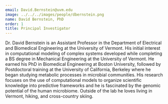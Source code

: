 ```yaml
---
email: David.Bernstein@uvm.edu
image: ../../../images/people/dbernstein.png
name: David Bernstein, PhD
order: 1
title: Principal Investigator
---
```

Dr. David Bernstein is an Assistant Professor in the Department of Electrical and Biomedical Engineering at the University of Vermont. His initial interest in computational modeling of complex systems developed while completing a BS degree in Mechanical Engineering at the University of Vermont. He earned his PhD in Biomedical Engineering at Boston University, followed by Postdoctoral training at the University of California, Berkeley where he began studying metabolic processes in microbial communities. His research focuses on the use of computational models to organize scientific knowledge into predictive frameworks and he is fascinated by the genomic potential of the human microbiome. Outside of the lab he loves living in Vermont, hiking, and cross-country skiing.